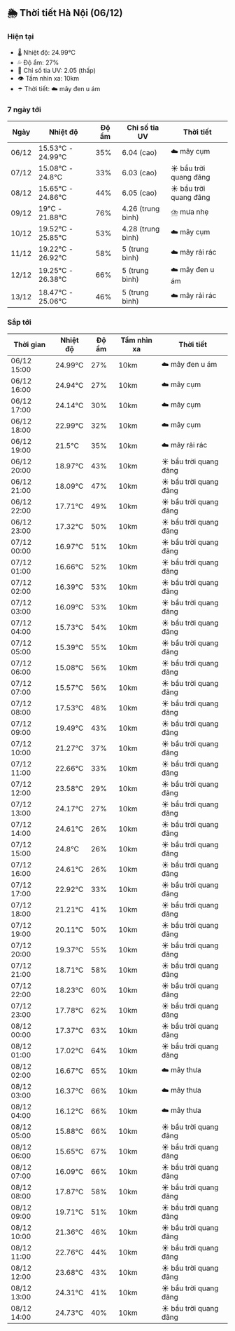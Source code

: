 ## 🌦️ Thời tiết Hà Nội (06/12)

### Hiện tại

- 🌡️ Nhiệt độ: 24.99℃
- 💦 Độ ẩm: 27%
- 🌟 Chỉ số tia UV: 2.05 (thấp)
- 👁️ Tầm nhìn xa: 10km
- ☂️ Thời tiết: ☁️ mây đen u ám

### 7 ngày tới

| Ngày | Nhiệt độ | Độ ẩm | Chỉ số tia UV | Thời tiết |
| --- | --- | --- | --- | --- |
| 06/12 | 15.53℃ - 24.99℃ | 35% | 6.04 (cao) | ☁️ mây cụm |
| 07/12 | 15.08℃ - 24.8℃ | 33% | 6.03 (cao) | ☀️ bầu trời quang đãng |
| 08/12 | 15.65℃ - 24.86℃ | 44% | 6.05 (cao) | ☀️ bầu trời quang đãng |
| 09/12 | 19℃ - 21.88℃ | 76% | 4.26 (trung bình) | ⛈️ mưa nhẹ |
| 10/12 | 19.52℃ - 25.85℃ | 53% | 4.28 (trung bình) | ☁️ mây cụm |
| 11/12 | 19.22℃ - 26.92℃ | 58% | 5 (trung bình) | ☁️ mây rải rác |
| 12/12 | 19.25℃ - 26.38℃ | 66% | 5 (trung bình) | ☁️ mây đen u ám |
| 13/12 | 18.47℃ - 25.06℃ | 46% | 5 (trung bình) | ☁️ mây rải rác |

### Sắp tới

| Thời gian | Nhiệt độ | Độ ẩm | Tầm nhìn xa | Thời tiết |
| --- | --- | --- | --- | --- |
| 06/12 15:00 | 24.99℃ | 27% | 10km | ☁️ mây đen u ám |
| 06/12 16:00 | 24.94℃ | 27% | 10km | ☁️ mây cụm |
| 06/12 17:00 | 24.14℃ | 30% | 10km | ☁️ mây cụm |
| 06/12 18:00 | 22.99℃ | 32% | 10km | ☁️ mây cụm |
| 06/12 19:00 | 21.5℃ | 35% | 10km | ☁️ mây rải rác |
| 06/12 20:00 | 18.97℃ | 43% | 10km | ☀️ bầu trời quang đãng |
| 06/12 21:00 | 18.09℃ | 47% | 10km | ☀️ bầu trời quang đãng |
| 06/12 22:00 | 17.71℃ | 49% | 10km | ☀️ bầu trời quang đãng |
| 06/12 23:00 | 17.32℃ | 50% | 10km | ☀️ bầu trời quang đãng |
| 07/12 00:00 | 16.97℃ | 51% | 10km | ☀️ bầu trời quang đãng |
| 07/12 01:00 | 16.66℃ | 52% | 10km | ☀️ bầu trời quang đãng |
| 07/12 02:00 | 16.39℃ | 53% | 10km | ☀️ bầu trời quang đãng |
| 07/12 03:00 | 16.09℃ | 53% | 10km | ☀️ bầu trời quang đãng |
| 07/12 04:00 | 15.73℃ | 54% | 10km | ☀️ bầu trời quang đãng |
| 07/12 05:00 | 15.39℃ | 55% | 10km | ☀️ bầu trời quang đãng |
| 07/12 06:00 | 15.08℃ | 56% | 10km | ☀️ bầu trời quang đãng |
| 07/12 07:00 | 15.57℃ | 56% | 10km | ☀️ bầu trời quang đãng |
| 07/12 08:00 | 17.53℃ | 48% | 10km | ☀️ bầu trời quang đãng |
| 07/12 09:00 | 19.49℃ | 43% | 10km | ☀️ bầu trời quang đãng |
| 07/12 10:00 | 21.27℃ | 37% | 10km | ☀️ bầu trời quang đãng |
| 07/12 11:00 | 22.66℃ | 33% | 10km | ☀️ bầu trời quang đãng |
| 07/12 12:00 | 23.58℃ | 29% | 10km | ☀️ bầu trời quang đãng |
| 07/12 13:00 | 24.17℃ | 27% | 10km | ☀️ bầu trời quang đãng |
| 07/12 14:00 | 24.61℃ | 26% | 10km | ☀️ bầu trời quang đãng |
| 07/12 15:00 | 24.8℃ | 26% | 10km | ☀️ bầu trời quang đãng |
| 07/12 16:00 | 24.61℃ | 26% | 10km | ☀️ bầu trời quang đãng |
| 07/12 17:00 | 22.92℃ | 33% | 10km | ☀️ bầu trời quang đãng |
| 07/12 18:00 | 21.21℃ | 41% | 10km | ☀️ bầu trời quang đãng |
| 07/12 19:00 | 20.11℃ | 50% | 10km | ☀️ bầu trời quang đãng |
| 07/12 20:00 | 19.37℃ | 55% | 10km | ☀️ bầu trời quang đãng |
| 07/12 21:00 | 18.71℃ | 58% | 10km | ☀️ bầu trời quang đãng |
| 07/12 22:00 | 18.23℃ | 60% | 10km | ☀️ bầu trời quang đãng |
| 07/12 23:00 | 17.78℃ | 62% | 10km | ☀️ bầu trời quang đãng |
| 08/12 00:00 | 17.37℃ | 63% | 10km | ☀️ bầu trời quang đãng |
| 08/12 01:00 | 17.02℃ | 64% | 10km | ☀️ bầu trời quang đãng |
| 08/12 02:00 | 16.67℃ | 65% | 10km | ☁️ mây thưa |
| 08/12 03:00 | 16.37℃ | 66% | 10km | ☁️ mây thưa |
| 08/12 04:00 | 16.12℃ | 66% | 10km | ☁️ mây thưa |
| 08/12 05:00 | 15.88℃ | 66% | 10km | ☀️ bầu trời quang đãng |
| 08/12 06:00 | 15.65℃ | 67% | 10km | ☀️ bầu trời quang đãng |
| 08/12 07:00 | 16.09℃ | 66% | 10km | ☀️ bầu trời quang đãng |
| 08/12 08:00 | 17.87℃ | 58% | 10km | ☀️ bầu trời quang đãng |
| 08/12 09:00 | 19.71℃ | 51% | 10km | ☀️ bầu trời quang đãng |
| 08/12 10:00 | 21.36℃ | 46% | 10km | ☀️ bầu trời quang đãng |
| 08/12 11:00 | 22.76℃ | 44% | 10km | ☀️ bầu trời quang đãng |
| 08/12 12:00 | 23.68℃ | 43% | 10km | ☀️ bầu trời quang đãng |
| 08/12 13:00 | 24.31℃ | 41% | 10km | ☀️ bầu trời quang đãng |
| 08/12 14:00 | 24.73℃ | 40% | 10km | ☀️ bầu trời quang đãng |
